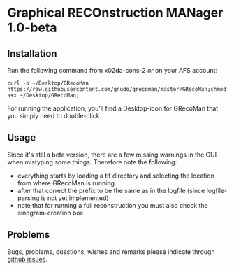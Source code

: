 Graphical RECOnstruction MANager 1.0-beta
========

## Installation
Run the following command from x02da-cons-2 *or* on your AFS account:

```
curl -o ~/Desktop/GRecoMan https://raw.githubusercontent.com/gnudo/grecoman/master/GRecoMan;chmod a+x ~/Desktop/GRecoMan;
```

For running the application, you'll find a Desktop-icon for GRecoMan that you simply need to double-click.

## Usage

Since it's still a beta version, there are a few missing warnings in the GUI when mistyping some things. Therefore note the following:

* everything starts by loading a tif directory and selecting the location from where GRecoMan is running
* after that correct the prefix to be the same as in the logfile (since logfile-parsing is not yet implemented)
* note that for running a full reconstruction you must also check the sinogram-creation box

## Problems

Bugs, problems, questions, wishes and remarks please indicate through [github issues](https://github.com/gnudo/grecoman/issues).
